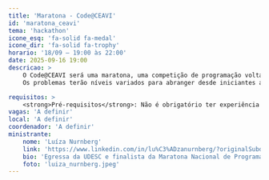 ```yaml
---
title: 'Maratona - Code@CEAVI'
id: 'maratona_ceavi'
tema: 'hackathon'
icone_esq: 'fa-solid fa-medal'
icone_dir: 'fa-solid fa-trophy'
horario: '18/09 – 19:00 às 22:00'
date: 2025-09-16 19:00
descricao: >
    O Code@CEAVI será uma maratona, uma competição de programação voltada para alunos que desejam treinar seus conhecimentos adquiridos na faculdade ou ter a primeira experiência nesse tipo de desafio. 
    Os problemas terão níveis variados para abranger desde iniciantes até estudantes mais avançados. Além de estimular a prática, o minicurso busca incentivar a participação do CEAVI em competições reconhecidas, que muitas vezes contam com apoio de empresas e oportunidades profissionais. Além disso, mais um ponto de destaque: <strong>Prêmios!</strong> O Code@CEAVI terá brindes para os participantes e um <strong>prêmio especial para o vencedor</strong>.

requisitos: >
    <strong>Pré-requisitos</strong>: Não é obrigatório ter experiência prévia em programação, mas recomenda-se a participação a partir da 2ª fase do curso, já que os conceitos abordados variam em dificuldade.
vagas: 'A definir'
local: 'A definir'
coordenador: 'A definir'
ministrante:
    nome: 'Luíza Nurnberg'
    link: 'https://www.linkedin.com/in/lu%C3%ADzanurnberg/?originalSubdomain=br'
    bio: 'Egressa da UDESC e finalista da Maratona Nacional de Programação Feminina. Participou de competições reconhecidas como a Maratona Feminina da UNICAMP, que contou com patrocínio de empresas e ofertas de vagas para participantes de destaque. Idealizou a Maratona CEAVI para incentivar a comunidade acadêmica a mergulhar nesse universo de desafios e oportunidades.'
    foto: 'luiza_nurnberg.jpeg'
---
```

